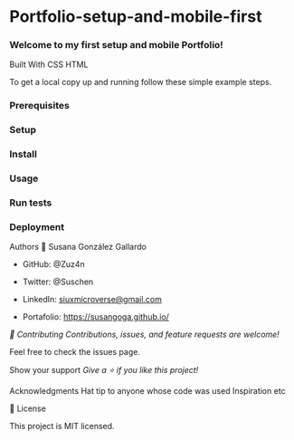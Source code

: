 # Portfolio-setup-and-mobile-first

### Welcome to my first setup and mobile Portfolio!


Built With
CSS
HTML

To get a local copy up and running follow these simple example steps.

### Prerequisites

### Setup

### Install

### Usage

### Run tests

### Deployment


Authors
👤 Susana González Gallardo

- GitHub: @Zuz4n

- Twitter: @Suschen

- LinkedIn: siuxmicroverse@gmail.com

- Portafolio: https://susangoga.github.io/


*_🤝 Contributing_*
*_Contributions, issues, and feature requests are welcome!_*

Feel free to check the issues page.

Show your support
*_Give a ⭐️ if you like this project!_*

Acknowledgments
Hat tip to anyone whose code was used
Inspiration
etc

📝 License

This project is MIT licensed.
